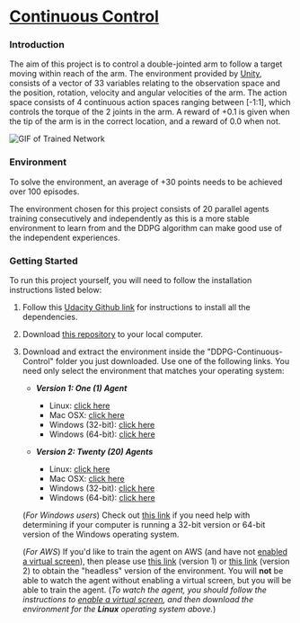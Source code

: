 # <u>Continuous Control</u>
### Introduction

The aim of this project is to control a double-jointed arm to follow a target moving within reach of the arm. The environment provided by [Unity](https://unity.com/), consists of a vector of 33 variables relating to the observation space and the position, rotation, velocity and angular velocities of the arm. The action space consists of 4 continuous action spaces ranging between [-1:1], which controls the torque of the 2 joints in the arm. A reward of +0.1 is given when the tip of the arm is in the correct location, and a reward of 0.0 when not.

![GIF of Trained Network](Images/ContinuousControl.gif)

### Environment

To solve the environment, an average of +30 points needs to be achieved over 100 episodes.

The environment chosen for this project consists of 20 parallel agents training consecutively and independently as this is a more stable environment to learn from and the DDPG algorithm can make good use of the independent experiences. 

### Getting Started

To run this project yourself, you will need to follow the installation instructions listed below:

1. Follow this [Udacity Github link](https://github.com/udacity/deep-reinforcement-learning#dependencies) for instructions to install all the dependencies.

2. Download [this repository](https://github.com/jeroencvlier/DDPG-Continuous-Control) to your local computer.

3. Download and extract the environment inside the "DDPG-Continuous-Control" folder you just downloaded. Use one of the following links. You need only select the environment that matches your operating system:

    - **_Version 1: One (1) Agent_**
        - Linux: [click here](https://s3-us-west-1.amazonaws.com/udacity-drlnd/P2/Reacher/one_agent/Reacher_Linux.zip)
        - Mac OSX: [click here](https://s3-us-west-1.amazonaws.com/udacity-drlnd/P2/Reacher/one_agent/Reacher.app.zip)
        - Windows (32-bit): [click here](https://s3-us-west-1.amazonaws.com/udacity-drlnd/P2/Reacher/one_agent/Reacher_Windows_x86.zip)
        - Windows (64-bit): [click here](https://s3-us-west-1.amazonaws.com/udacity-drlnd/P2/Reacher/one_agent/Reacher_Windows_x86_64.zip)

    - **_Version 2: Twenty (20) Agents_**
        - Linux: [click here](https://s3-us-west-1.amazonaws.com/udacity-drlnd/P2/Reacher/Reacher_Linux.zip)
        - Mac OSX: [click here](https://s3-us-west-1.amazonaws.com/udacity-drlnd/P2/Reacher/Reacher.app.zip)
        - Windows (32-bit): [click here](https://s3-us-west-1.amazonaws.com/udacity-drlnd/P2/Reacher/Reacher_Windows_x86.zip)
        - Windows (64-bit): [click here](https://s3-us-west-1.amazonaws.com/udacity-drlnd/P2/Reacher/Reacher_Windows_x86_64.zip)
    
    (_For Windows users_) Check out [this link](https://support.microsoft.com/en-us/help/827218/how-to-determine-whether-a-computer-is-running-a-32-bit-version-or-64) if you need help with determining if your computer is running a 32-bit version or 64-bit version of the Windows operating system.

    (_For AWS_) If you'd like to train the agent on AWS (and have not [enabled a virtual screen](https://github.com/Unity-Technologies/ml-agents/blob/master/docs/Training-on-Amazon-Web-Service.md)), then please use [this link](https://s3-us-west-1.amazonaws.com/udacity-drlnd/P2/Reacher/one_agent/Reacher_Linux_NoVis.zip) (version 1) or [this link](https://s3-us-west-1.amazonaws.com/udacity-drlnd/P2/Reacher/Reacher_Linux_NoVis.zip) (version 2) to obtain the "headless" version of the environment.  You will **not** be able to watch the agent without enabling a virtual screen, but you will be able to train the agent.  (_To watch the agent, you should follow the instructions to [enable a virtual screen](https://github.com/Unity-Technologies/ml-agents/blob/master/docs/Training-on-Amazon-Web-Service.md), and then download the environment for the **Linux** operating system above._)
